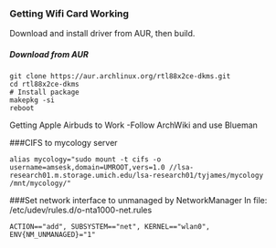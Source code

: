 ### Getting Wifi Card Working
Download and install driver from AUR, then build. 
##### Download from AUR
```
git clone https://aur.archlinux.org/rtl88x2ce-dkms.git
cd rtl88x2ce-dkms
# Install package
makepkg -si
reboot
```

Getting Apple Airbuds to Work
-Follow ArchWiki and use Blueman 

###CIFS to mycology server
```
alias mycology="sudo mount -t cifs -o username=amsesk,domain=UMROOT,vers=1.0 //lsa-research01.m.storage.umich.edu/lsa-research01/tyjames/mycology /mnt/mycology/"
```


###Set network interface to unmanaged by NetworkManager
In file: /etc/udev/rules.d/o-nta1000-net.rules
```
ACTION=="add", SUBSYSTEM=="net", KERNEL=="wlan0", ENV{NM_UNMANAGED}="1"
```
